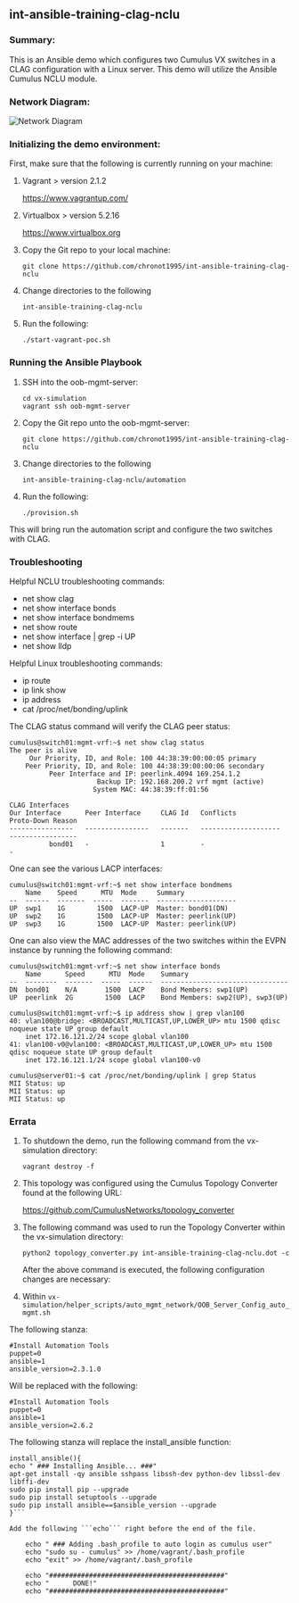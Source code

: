 ## int-ansible-training-clag-nclu

### Summary:

This is an Ansible demo which configures two Cumulus VX switches in a CLAG configuration with a Linux server. This demo will utilize the Ansible Cumulus NCLU module.

### Network Diagram:

![Network Diagram](https://github.com/chronot1995/int-ansible-training-clag-nclu/blob/master/documentation/int-ansible-training-clag-nclu.png)

### Initializing the demo environment:

First, make sure that the following is currently running on your machine:

1. Vagrant > version 2.1.2

    https://www.vagrantup.com/

2. Virtualbox > version 5.2.16

    https://www.virtualbox.org

3. Copy the Git repo to your local machine:

    ```git clone https://github.com/chronot1995/int-ansible-training-clag-nclu```

4. Change directories to the following

    ```int-ansible-training-clag-nclu```

6. Run the following:

    ```./start-vagrant-poc.sh```

### Running the Ansible Playbook

1. SSH into the oob-mgmt-server:

    ```cd vx-simulation```   
    ```vagrant ssh oob-mgmt-server```

2. Copy the Git repo unto the oob-mgmt-server:

    ```git clone https://github.com/chronot1995/int-ansible-training-clag-nclu```

3. Change directories to the following

    ```int-ansible-training-clag-nclu/automation```

4. Run the following:

    ```./provision.sh```

This will bring run the automation script and configure the two switches with CLAG.

### Troubleshooting

Helpful NCLU troubleshooting commands:

- net show clag
- net show interface bonds
- net show interface bondmems
- net show route
- net show interface | grep -i UP
- net show lldp

Helpful Linux troubleshooting commands:

- ip route
- ip link show
- ip address <interface>
- cat /proc/net/bonding/uplink

The CLAG status command will verify the CLAG peer status:

```
cumulus@switch01:mgmt-vrf:~$ net show clag status
The peer is alive
     Our Priority, ID, and Role: 100 44:38:39:00:00:05 primary
    Peer Priority, ID, and Role: 100 44:38:39:00:00:06 secondary
          Peer Interface and IP: peerlink.4094 169.254.1.2
                      Backup IP: 192.168.200.2 vrf mgmt (active)
                     System MAC: 44:38:39:ff:01:56

CLAG Interfaces
Our Interface      Peer Interface     CLAG Id   Conflicts              Proto-Down Reason
----------------   ----------------   -------   --------------------   -----------------
          bond01   -                  1         -                      -
```

One can see the various LACP interfaces:

```
cumulus@switch01:mgmt-vrf:~$ net show interface bondmems
    Name    Speed      MTU  Mode     Summary
--  ------  -------  -----  -------  --------------------
UP  swp1    1G        1500  LACP-UP  Master: bond01(DN)
UP  swp2    1G        1500  LACP-UP  Master: peerlink(UP)
UP  swp3    1G        1500  LACP-UP  Master: peerlink(UP)
```

One can also view the MAC addresses of the two switches within the EVPN instance by running the following command:

```
cumulus@switch01:mgmt-vrf:~$ net show interface bonds
    Name      Speed      MTU  Mode    Summary
--  --------  -------  -----  ------  --------------------------------
DN  bond01    N/A       1500  LACP    Bond Members: swp1(UP)
UP  peerlink  2G        1500  LACP    Bond Members: swp2(UP), swp3(UP)
```

```
cumulus@switch01:mgmt-vrf:~$ ip address show | grep vlan100
40: vlan100@bridge: <BROADCAST,MULTICAST,UP,LOWER_UP> mtu 1500 qdisc noqueue state UP group default
    inet 172.16.121.2/24 scope global vlan100
41: vlan100-v0@vlan100: <BROADCAST,MULTICAST,UP,LOWER_UP> mtu 1500 qdisc noqueue state UP group default
    inet 172.16.121.1/24 scope global vlan100-v0
```

```
cumulus@server01:~$ cat /proc/net/bonding/uplink | grep Status
MII Status: up
MII Status: up
MII Status: up
```


### Errata

1. To shutdown the demo, run the following command from the vx-simulation directory:

    ```vagrant destroy -f```

2. This topology was configured using the Cumulus Topology Converter found at the following URL:

    https://github.com/CumulusNetworks/topology_converter

3. The following command was used to run the Topology Converter within the vx-simulation directory:

    ```python2 topology_converter.py int-ansible-training-clag-nclu.dot -c```

    After the above command is executed, the following configuration changes are necessary:

4. Within ```vx-simulation/helper_scripts/auto_mgmt_network/OOB_Server_Config_auto_mgmt.sh```

The following stanza:

    #Install Automation Tools
    puppet=0
    ansible=1
    ansible_version=2.3.1.0

Will be replaced with the following:

    #Install Automation Tools
    puppet=0
    ansible=1
    ansible_version=2.6.2

The following stanza will replace the install_ansible function:

```
install_ansible(){
echo " ### Installing Ansible... ###"
apt-get install -qy ansible sshpass libssh-dev python-dev libssl-dev libffi-dev
sudo pip install pip --upgrade
sudo pip install setuptools --upgrade
sudo pip install ansible==$ansible_version --upgrade
}```

Add the following ```echo``` right before the end of the file.

    echo " ### Adding .bash_profile to auto login as cumulus user"
    echo "sudo su - cumulus" >> /home/vagrant/.bash_profile
    echo "exit" >> /home/vagrant/.bash_profile

    echo "############################################"
    echo "      DONE!"
    echo "############################################"
